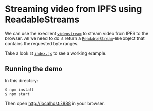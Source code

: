 # Streaming video from IPFS using ReadableStreams

We can use the execllent [`videostream`](https://www.npmjs.com/package/videostream) to stream video from IPFS to the browser.  All we need to do is return a [`ReadableStream`](https://developer.mozilla.org/en-US/docs/Web/API/ReadableStream)-like object that contains the requested byte ranges.

Take a look at [`index.js`](./index.js) to see a working example.

## Running the demo

In this directory:

```
$ npm install
$ npm start
```

Then open [http://localhost:8888](http://localhost:8888) in your browser.
